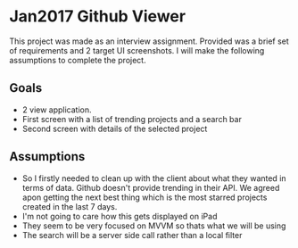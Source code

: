 #  Jan2017 Github Viewer

This project was made as an interview assignment. Provided was a brief set of requirements and 2 target UI screenshots. I will make the following assumptions to complete the project.

## Goals
* 2 view application.
* First screen with a list of trending projects and a search bar
* Second screen with details of the selected project

## Assumptions
* So I firstly needed to clean up with the client about what they wanted in terms of data. Github doesn't provide trending in their API. We agreed apon getting the next best thing which is the most starred projects created in the last 7 days.
* I'm not going to care how this gets displayed on iPad
* They seem to be very focused on MVVM so thats what we will be using
* The search will be a server side call rather than a local filter

